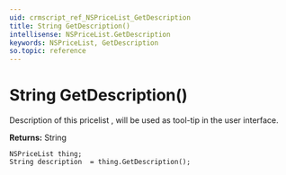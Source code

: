 ```yaml
---
uid: crmscript_ref_NSPriceList_GetDescription
title: String GetDescription()
intellisense: NSPriceList.GetDescription
keywords: NSPriceList, GetDescription
so.topic: reference
---
```


# String GetDescription()

Description of this pricelist , will be used as tool-tip in the user interface.

**Returns:** String

```crmscript
NSPriceList thing;
String description  = thing.GetDescription();
```

